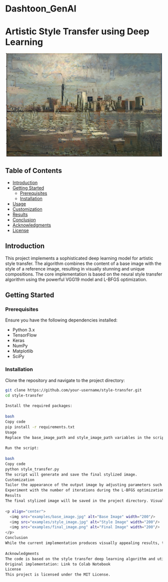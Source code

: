 # Dashtoon_GenAI
# Artistic Style Transfer using Deep Learning

<p align="center">
  <img src="examples/final_image.png" alt="Final Image" width="500"/>
</p>

## Table of Contents
- [Introduction](#introduction)
- [Getting Started](#getting-started)
  - [Prerequisites](#prerequisites)
  - [Installation](#installation)
- [Usage](#usage)
- [Customization](#customization)
- [Results](#results)
- [Conclusion](#conclusion)
- [Acknowledgments](#acknowledgments)
- [License](#license)

## Introduction

This project implements a sophisticated deep learning model for artistic style transfer. The algorithm combines the content of a base image with the style of a reference image, resulting in visually stunning and unique compositions. The core implementation is based on the neural style transfer algorithm using the powerful VGG19 model and L-BFGS optimization.

## Getting Started

### Prerequisites

Ensure you have the following dependencies installed:

- Python 3.x
- TensorFlow
- Keras
- NumPy
- Matplotlib
- SciPy

### Installation

Clone the repository and navigate to the project directory:

```bash
git clone https://github.com/your-username/style-transfer.git
cd style-transfer

Install the required packages:

bash
Copy code
pip install -r requirements.txt
Usage
Replace the base_image_path and style_image_path variables in the script with the paths to your desired base and style images.

Run the script:

bash
Copy code
python style_transfer.py
The script will generate and save the final stylized image.
Customization
Tailor the appearance of the output image by adjusting parameters such as img_nrows and img_ncols in the script.
Experiment with the number of iterations during the L-BFGS optimization for fine-tuning.
Results
The final stylized image will be saved in the project directory. Visualize the base image, style image, and the generated image in the provided Matplotlib plots.

<p align="center">
  <img src="examples/base_image.jpg" alt="Base Image" width="200"/>
  <img src="examples/style_image.jpg" alt="Style Image" width="200"/>
  <img src="examples/final_image.png" alt="Final Image" width="200"/>
</p>
Conclusion
While the current implementation produces visually appealing results, there is always room for improvement. Experiment with different style images, tweak parameters, and explore alternative style transfer algorithms to achieve even more stunning visual blends.

Acknowledgments
The code is based on the style transfer deep learning algorithm and utilizes the VGG19 model.
Original implementation: Link to Colab Notebook
License
This project is licensed under the MIT License.

